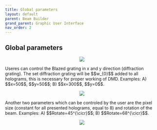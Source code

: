 ```yaml
---
title: Global parameters
layout: default
parent: Beam Builder
grand_parent: Graphic User Interface
nav_order: 2
---
```

## [](#header-2)Global parameters
<script id="MathJax-script" async src="https://cdn.jsdelivr.net/npm/mathjax@3/es5/tex-mml-chtml.js"></script>
<p align="center">
  <img src="/BCAA_tutorial/assets/images/Global_parameters.png">
</p>
Useres can control the Blazed grating in x and y direction (diffraction grating). The set diffraction grating will be $$w_{0}$$ added to all holograms, this is necessary for proper working of DMD. Examples: A) $$x=50$$, $$y=50$$; B) $$x=300$$, $$y=0$$.
<p align="center">
  <img src="/BCAA_tutorial/assets/images/Blazed_grating_example.png">
</p>
Another two parameters which can be controled by the user are the pixel size (constant for all presented holograms, equal to 8) and rotation of the beam.  Examples: A) $$Rotate=45^{\cicr}$$; B) $$Rotate=68^{\cicr}$$.
<p align="center">
  <img src="/BCAA_tutorial/assets/images/Rotate_example.png">
</p>

